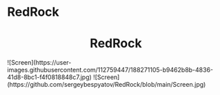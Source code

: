 # RedRock
<h1 align="center">RedRock</h1>
![Screen](https://user-images.githubusercontent.com/112759447/188271105-b9462b8b-4836-41d8-8bc1-f4f0818848c7.jpg)
![Screen](https://github.com/sergeybespyatov/RedRock/blob/main/Screen.jpg)
